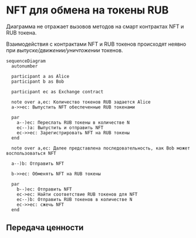 # NFT для обмена на токены RUB

Диаграмма не отражает вызовов методов на смарт контрактах NFT и RUB токена.

Взаимодействия с контрактами NFT и RUB токенов происходят неявно при _выпуске/движении/уничтожении_ токенов.

```mermaid
sequenceDiagram
  autonumber

  participant a as Alice
  participant b as Bob

  participant ec as Exchange contract

  note over a,ec: Количество токенов RUB задается Alice
  a->>ec: Выпустить NFT обеспеченные RUB токенами

  par
    a--)ec: Переслать RUB токены в количестве N
    ec--)a: Выпустить и отправить NFT
    ec->>ec: Зарегистрировать NFT на RUB токены
  end

  note over a,ec: Далее представлена последовательность, как Bob может воспользоваться NFT

  a--)b: Отправить NFT

  b->>ec: Обменять NFT на RUB токены

  par
    b--)ec: Отправить NFT
    ec->ec: Найти соответствие RUB токенов для NFT
    ec--)b: Отправить RUB токенов в количестве N
    ec->>ec: сжечь NFT
  end
```

## Передача ценности
